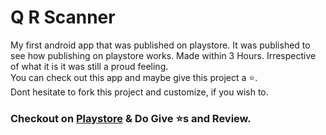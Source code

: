 # Q R Scanner
My first android app that was published on playstore. It was published to see how publishing on playstore works. Made within 3 Hours. Irrespective of what it is it was still a proud feeling.
<br/> You can check out this app and maybe give this project a ⭐. <br/> Dont hesitate to fork this project and customize, if you wish to.
### Checkout on [Playstore](https://play.google.com/store/apps/details?id=com.pie37.qrscanner) & Do Give ⭐s and Review.
